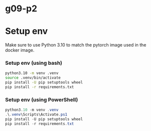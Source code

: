# g09-p2

# Setup env
Make sure to use Python 3.10 to match the pytorch image used in the docker image. 

### Setup env (using bash)

```sh
python3.10 -m venv .venv
source .venv/bin/activate
pip install -U pip setuptools wheel
pip install -r requirements.txt
```

### Setup env (using PowerShell)

```powershell
python3.10 -m venv .venv
.\.venv\Scripts\Activate.ps1
pip install -U pip setuptools wheel
pip install -r requirements.txt
```